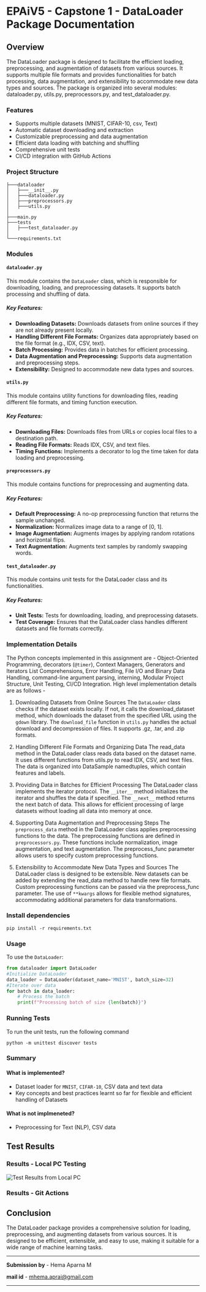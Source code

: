 # EPAiV5 - Capstone 1 - DataLoader Package Documentation

## Overview
The DataLoader package is designed to facilitate the efficient loading, preprocessing, and augmentation of datasets from various sources. It supports multiple file formats and provides functionalities for batch processing, data augmentation, and extensibility to accommodate new data types and sources. The package is organized into several modules: dataloader.py, utils.py, preprocessors.py, and test_dataloader.py.

### Features

- Supports multiple datasets (MNIST, CIFAR-10, csv, Text)
- Automatic dataset downloading and extraction
- Customizable preprocessing and data augmentation
- Efficient data loading with batching and shuffling
- Comprehensive unit tests
- CI/CD integration with GitHub Actions

### Project Structure

```
├───dataloader
│   ├───__init__.py
│   ├───dataloader.py
│   ├───preprocessors.py   
│   ├───utils.py
│ 
├───main.py 
├───tests     
│   ├───test_dataloader.py  
│   
└───requirements.txt
```

### Modules
#### `dataloader.py`
This module contains the `DataLoader` class, which is responsible for downloading, loading, and preprocessing datasets. It supports batch processing and shuffling of data.

##### Key Features:
- **Downloading Datasets:** Downloads datasets from online sources if they are not already present locally.
- **Handling Different File Formats:** Organizes data appropriately based on the file format (e.g., IDX, CSV, text).
- **Batch Processing:** Provides data in batches for efficient processing.
- **Data Augmentation and Preprocessing:** Supports data augmentation and preprocessing steps.
- **Extensibility:** Designed to accommodate new data types and sources.

#### `utils.py`
This module contains utility functions for downloading files, reading different file formats, and timing function execution.

##### Key Features:
- **Downloading Files:** Downloads files from URLs or copies local files to a destination path.
- **Reading File Formats:** Reads IDX, CSV, and text files.
- **Timing Functions:** Implements a decorator to log the time taken for data loading and preprocessing.

#### `preprocessors.py`
This module contains functions for preprocessing and augmenting data.

##### Key Features:
- **Default Preprocessing:** A no-op preprocessing function that returns the sample unchanged.
- **Normalization:** Normalizes image data to a range of [0, 1].
- **Image Augmentation:** Augments images by applying random rotations and horizontal flips.
- **Text Augmentation:** Augments text samples by randomly swapping words.

#### `test_dataloader.py`
This module contains unit tests for the DataLoader class and its functionalities.

##### Key Features:
- **Unit Tests:** Tests for downloading, loading, and preprocessing datasets.
- **Test Coverage:** Ensures that the DataLoader class handles different datasets and file formats correctly.

### Implementation Details
The Python concepts implemented in this assignment are - Object-Oriented Programming, decorators (`@timer`), Context Managers, Generators and Iterators
List Comprehensions, Error Handling, File I/O and Binary Data Handling, command-line argument parsing, interning, Modular Project Structure, Unit Testing, CI/CD Integration. High level implementation details are as follows - 

1. Downloading Datasets from Online Sources
The `DataLoader` class checks if the dataset exists locally. If not, it calls the download_dataset method, which downloads the dataset from the specified URL using the `gdown` library. The `download_file` function in `utils.py` handles the actual download and decompression of files. It supports .gz, .tar, and .zip formats.

2. Handling Different File Formats and Organizing Data
The read_data method in the DataLoader class reads data based on the dataset name. It uses different functions from utils.py to read IDX, CSV, and text files. The data is organized into DataSample namedtuples, which contain features and labels.

3. Providing Data in Batches for Efficient Processing
The DataLoader class implements the iterator protocol. The `__iter__` method initializes the iterator and shuffles the data if specified. The `__next__` method returns the next batch of data. This allows for efficient processing of large datasets without loading all data into memory at once.

4. Supporting Data Augmentation and Preprocessing Steps
The `preprocess_data` method in the DataLoader class applies preprocessing functions to the data. The preprocessing functions are defined in `preprocessors.py`. These functions include normalization, image augmentation, and text augmentation. The preprocess_func parameter allows users to specify custom preprocessing functions.

5. Extensibility to Accommodate New Data Types and Sources
The DataLoader class is designed to be extensible. New datasets can be added by extending the read_data method to handle new file formats. Custom preprocessing functions can be passed via the preprocess_func parameter. The use of `**kwargs` allows for flexible method signatures, accommodating additional parameters for data transformations.

### Install dependencies
   ```
   pip install -r requirements.txt
   ```

### Usage

To use the `DataLoader`:

```python
from dataloader import DataLoader
#Initialize DataLoader
data_loader = DataLoader(dataset_name='MNIST', batch_size=32)
#Iterate over data
for batch in data_loader:
    # Process the batch
    print(f"Processing batch of size {len(batch)}")
```

### Running Tests

To run the unit tests, run the following command
```
python -m unittest discover tests
```

### Summary
#### What is implemented?
- Dataset loader for `MNIST`, `CIFAR-10`, CSV data and text data
- Key concepts and best practices learnt so far for flexible and efficient handling of Datasets

#### What is not implmeneted?
- Preprocessing for Text (NLP), CSV data

## Test Results
### Results - Local PC Testing

![Test Results from Local PC](localPC_tests_passed.JPG)

### Results - Git Actions



## Conclusion
The DataLoader package provides a comprehensive solution for loading, preprocessing, and augmenting datasets from various sources. It is designed to be efficient, extensible, and easy to use, making it suitable for a wide range of machine learning tasks.

---------------------------------------------------------------------------------------------------------------------------------------------------

**Submission by** - Hema Aparna M

**mail id** - mhema.aprai@gmail.com

---------------------------------------------------------------------------------------------------------------------------------------------------
